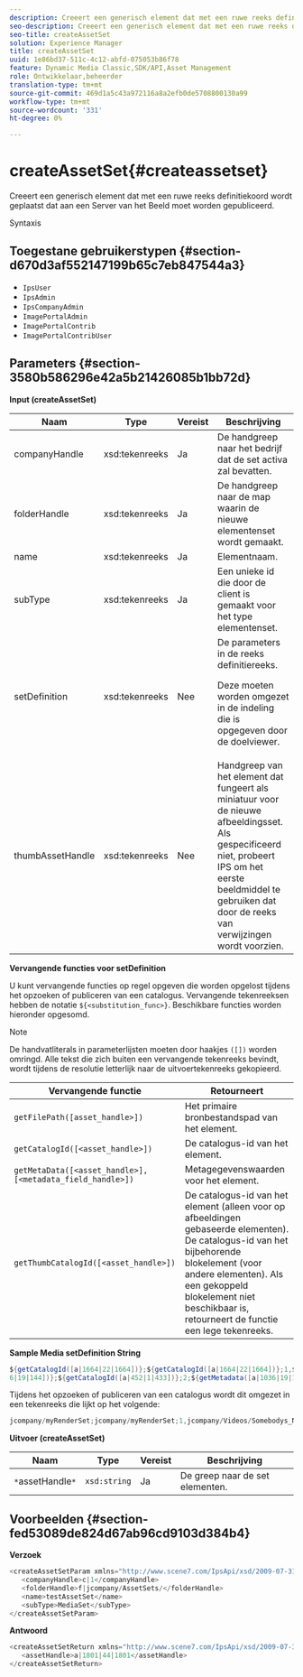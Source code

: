 ```yaml
---
description: Creeert een generisch element dat met een ruwe reeks definitiekoord wordt geplaatst dat aan een Server van het Beeld moet worden gepubliceerd.
seo-description: Creeert een generisch element dat met een ruwe reeks definitiekoord wordt geplaatst dat aan een Server van het Beeld moet worden gepubliceerd.
seo-title: createAssetSet
solution: Experience Manager
title: createAssetSet
uuid: 1e86bd37-511c-4c12-abfd-075053b86f78
feature: Dynamic Media Classic,SDK/API,Asset Management
role: Ontwikkelaar,beheerder
translation-type: tm+mt
source-git-commit: 469d1a5c43a972116a8a2efb0de5708800130a99
workflow-type: tm+mt
source-wordcount: '331'
ht-degree: 0%

---
```



# createAssetSet{#createassetset}

Creeert een generisch element dat met een ruwe reeks definitiekoord wordt geplaatst dat aan een Server van het Beeld moet worden gepubliceerd.

Syntaxis

## Toegestane gebruikerstypen {#section-d670d3af552147199b65c7eb847544a3}

* `IpsUser`
* `IpsAdmin`
* `IpsCompanyAdmin`
* `ImagePortalAdmin`
* `ImagePortalContrib`
* `ImagePortalContribUser`

## Parameters {#section-3580b586296e42a5b21426085b1bb72d}

**Input (createAssetSet)**

<table id="table_2C70C33A127242FC828FCD8EC852E1EC"> 
 <thead> 
  <tr> 
   <th colname="col1" class="entry"> Naam </th> 
   <th colname="col2" class="entry"> Type </th> 
   <th colname="col3" class="entry"> Vereist </th> 
   <th colname="col4" class="entry"> Beschrijving </th> 
  </tr> 
 </thead>
 <tbody> 
  <tr> 
   <td colname="col1"> <span class="codeph"> <span class="varname"> companyHandle  </span> </span> </td> 
   <td colname="col2"> <span class="codeph"> xsd:tekenreeks  </span> </td> 
   <td colname="col3"> Ja </td> 
   <td colname="col4"> De handgreep naar het bedrijf dat de set activa zal bevatten. </td> 
  </tr> 
  <tr> 
   <td colname="col1"> <span class="codeph"> <span class="varname"> folderHandle  </span> </span> </td> 
   <td colname="col2"> <span class="codeph"> xsd:tekenreeks  </span> </td> 
   <td colname="col3"> Ja </td> 
   <td colname="col4"> De handgreep naar de map waarin de nieuwe elementenset wordt gemaakt. </td> 
  </tr> 
  <tr> 
   <td colname="col1"> <span class="codeph"> <span class="varname"> name  </span> </span> </td> 
   <td colname="col2"> <span class="codeph"> xsd:tekenreeks  </span> </td> 
   <td colname="col3"> Ja </td> 
   <td colname="col4"> Elementnaam. </td> 
  </tr> 
  <tr> 
   <td colname="col1"> <span class="codeph"> <span class="varname"> subType  </span> </span> </td> 
   <td colname="col2"> <span class="codeph"> xsd:tekenreeks  </span> </td> 
   <td colname="col3"> Ja </td> 
   <td colname="col4"> Een unieke id die door de client is gemaakt voor het type elementenset. </td> 
  </tr> 
  <tr> 
   <td colname="col1"> <span class="codeph"> <span class="varname"> setDefinition  </span> </span> </td> 
   <td colname="col2"> <span class="codeph"> xsd:tekenreeks  </span> </td> 
   <td colname="col3"> Nee </td> 
   <td colname="col4"> De parameters in de reeks definitiereeks. <p>Deze moeten worden omgezet in de indeling die is opgegeven door de doelviewer. </p> </td> 
  </tr> 
  <tr> 
   <td colname="col1"> <span class="codeph"> <span class="varname"> thumbAssetHandle  </span> </span> </td> 
   <td colname="col2"> <span class="codeph"> xsd:tekenreeks  </span> </td> 
   <td colname="col3"> Nee </td> 
   <td colname="col4"> Handgreep van het element dat fungeert als miniatuur voor de nieuwe afbeeldingsset. Als gespecificeerd niet, probeert IPS om het eerste beeldmiddel te gebruiken dat door de reeks van verwijzingen wordt voorzien. </td> 
  </tr> 
 </tbody> 
</table>

**Vervangende functies voor setDefinition**

U kunt vervangende functies op regel opgeven die worden opgelost tijdens het opzoeken of publiceren van een catalogus. Vervangende tekenreeksen hebben de notatie `${<substitution_func>}`. Beschikbare functies worden hieronder opgesomd.

>[!NOTE]
>
>De handvatliterals in parameterlijsten moeten door haakjes `([])` worden omringd. Alle tekst die zich buiten een vervangende tekenreeks bevindt, wordt tijdens de resolutie letterlijk naar de uitvoertekenreeks gekopieerd.

| **Vervangende functie** | **Retourneert** |
|---|---|
| `getFilePath([asset_handle>])` | Het primaire bronbestandspad van het element. |
| `getCatalogId([<asset_handle>])` | De catalogus-id van het element. |
| `getMetaData([<asset_handle>], [<metadata_field_handle>])` | Metagegevenswaarden voor het element. |
| `getThumbCatalogId([<asset_handle>])` | De catalogus-id van het element (alleen voor op afbeeldingen gebaseerde elementen). De catalogus-id van het bijbehorende blokelement (voor andere elementen). Als een gekoppeld blokelement niet beschikbaar is, retourneert de functie een lege tekenreeks. |

**Sample Media setDefinition String**

```java
${getCatalogId([a|1664|22|1664])};${getCatalogId([a|1664|22|1664])};1,${getFilePath([a|103 
6|19|144])};${getCatalogId([a|452|1|433])};2;${getMetadata([a|1036|19|144], [m|1|ASSET|SharedDateField])} 
```

Tijdens het opzoeken of publiceren van een catalogus wordt dit omgezet in een tekenreeks die lijkt op het volgende:

```java
jcompany/myRenderSet;jcompany/myRenderSet;1,jcompany/Videos/Somebodys_N08275_flv.flv;jcomp any/myimg-1;2;20090703 10:05:53
```

**Uitvoer (createAssetSet)**

| Naam | Type | Vereist | Beschrijving |
|---|---|---|---|
| `*`assetHandle`*` | `xsd:string` | Ja | De greep naar de set elementen. |

## Voorbeelden {#section-fed53089de824d67ab96cd9103d384b4}

**Verzoek**

```java
<createAssetSetParam xmlns="http://www.scene7.com/IpsApi/xsd/2009-07-31"> 
   <companyHandle>c|1</companyHandle> 
   <folderHandle>f|jcompany/AssetSets/</folderHandle> 
   <name>testAssetSet</name> 
   <subType>MediaSet</subType> 
</createAssetSetParam>
```

**Antwoord**

```java
<createAssetSetReturn xmlns="http://www.scene7.com/IpsApi/xsd/2009-07-31"> 
   <assetHandle>a|1801|44|1801</assetHandle> 
</createAssetSetReturn>
```

